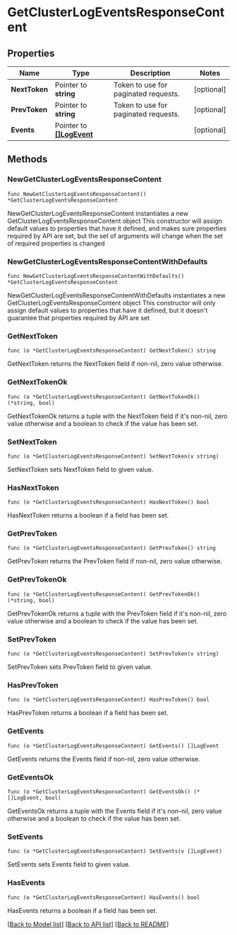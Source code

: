 # GetClusterLogEventsResponseContent

## Properties

Name | Type | Description | Notes
------------ | ------------- | ------------- | -------------
**NextToken** | Pointer to **string** | Token to use for paginated requests. | [optional] 
**PrevToken** | Pointer to **string** | Token to use for paginated requests. | [optional] 
**Events** | Pointer to [**[]LogEvent**](LogEvent.md) |  | [optional] 

## Methods

### NewGetClusterLogEventsResponseContent

`func NewGetClusterLogEventsResponseContent() *GetClusterLogEventsResponseContent`

NewGetClusterLogEventsResponseContent instantiates a new GetClusterLogEventsResponseContent object
This constructor will assign default values to properties that have it defined,
and makes sure properties required by API are set, but the set of arguments
will change when the set of required properties is changed

### NewGetClusterLogEventsResponseContentWithDefaults

`func NewGetClusterLogEventsResponseContentWithDefaults() *GetClusterLogEventsResponseContent`

NewGetClusterLogEventsResponseContentWithDefaults instantiates a new GetClusterLogEventsResponseContent object
This constructor will only assign default values to properties that have it defined,
but it doesn't guarantee that properties required by API are set

### GetNextToken

`func (o *GetClusterLogEventsResponseContent) GetNextToken() string`

GetNextToken returns the NextToken field if non-nil, zero value otherwise.

### GetNextTokenOk

`func (o *GetClusterLogEventsResponseContent) GetNextTokenOk() (*string, bool)`

GetNextTokenOk returns a tuple with the NextToken field if it's non-nil, zero value otherwise
and a boolean to check if the value has been set.

### SetNextToken

`func (o *GetClusterLogEventsResponseContent) SetNextToken(v string)`

SetNextToken sets NextToken field to given value.

### HasNextToken

`func (o *GetClusterLogEventsResponseContent) HasNextToken() bool`

HasNextToken returns a boolean if a field has been set.

### GetPrevToken

`func (o *GetClusterLogEventsResponseContent) GetPrevToken() string`

GetPrevToken returns the PrevToken field if non-nil, zero value otherwise.

### GetPrevTokenOk

`func (o *GetClusterLogEventsResponseContent) GetPrevTokenOk() (*string, bool)`

GetPrevTokenOk returns a tuple with the PrevToken field if it's non-nil, zero value otherwise
and a boolean to check if the value has been set.

### SetPrevToken

`func (o *GetClusterLogEventsResponseContent) SetPrevToken(v string)`

SetPrevToken sets PrevToken field to given value.

### HasPrevToken

`func (o *GetClusterLogEventsResponseContent) HasPrevToken() bool`

HasPrevToken returns a boolean if a field has been set.

### GetEvents

`func (o *GetClusterLogEventsResponseContent) GetEvents() []LogEvent`

GetEvents returns the Events field if non-nil, zero value otherwise.

### GetEventsOk

`func (o *GetClusterLogEventsResponseContent) GetEventsOk() (*[]LogEvent, bool)`

GetEventsOk returns a tuple with the Events field if it's non-nil, zero value otherwise
and a boolean to check if the value has been set.

### SetEvents

`func (o *GetClusterLogEventsResponseContent) SetEvents(v []LogEvent)`

SetEvents sets Events field to given value.

### HasEvents

`func (o *GetClusterLogEventsResponseContent) HasEvents() bool`

HasEvents returns a boolean if a field has been set.


[[Back to Model list]](../README.md#documentation-for-models) [[Back to API list]](../README.md#documentation-for-api-endpoints) [[Back to README]](../README.md)


